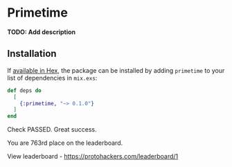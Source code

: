 # Primetime

**TODO: Add description**

## Installation

If [available in Hex](https://hex.pm/docs/publish), the package can be installed
by adding `primetime` to your list of dependencies in `mix.exs`:

```elixir
def deps do
  [
    {:primetime, "~> 0.1.0"}
  ]
end
```

Check PASSED. Great success.

You are 763rd place on the leaderboard.

View leaderboard - https://protohackers.com/leaderboard/1
